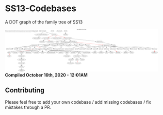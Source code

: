 # SS13-Codebases
A DOT graph of the family tree of SS13

![Graph](https://raw.githubusercontent.com/CthulhuOnIce/SS13-Codebases/master/tree.svg?sanitize=true)
**Compiled October 16th, 2020 - 12:01AM**

## Contributing
Please feel free to add your own codebase / add missing codebases / fix mistakes through a PR. 

